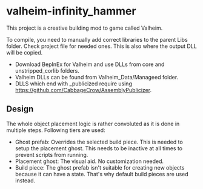 # valheim-infinity_hammer

This project is a creative building mod to game called Valheim.

To compile, you need to manually add correct libraries to the parent Libs folder. Check project file for needed ones. This is also where the output DLL will be copied.

- Download BepInEx for Valheim and use DLLs from core and unstripped_corlib folders.
- Valheim DLLs can be found from Valheim_Data/Manageed folder.
- DLLS which end with _publicized require using https://github.com/CabbageCrow/AssemblyPublicizer.

## Design

The whole object placement logic is rather convoluted as it is done in multiple steps. Following tiers are used:

- Ghost prefab: Overrides the selected build piece. This is needed to setup the placement ghost. This needs to be inactive at all times to prevent scripts from running.
- Placement ghost: The visual aid. No customization needed.
- Build piece: The ghost prefab isn't suitable for creating new objects because it can have a state. That's why default build pieces are used instead.

